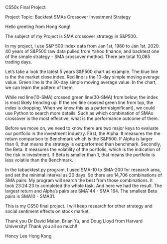 CS50x Final Project 

Project Topic: Backtest SMAs Crossover Investment Strategy

Hello greeting from Hong Kong! 

The subject of my Project is SMA crossover strategy in S&P500.

In my project, I use S&P 500 index data from Jan 1st, 1980 to Jan 1st, 2020. 40 years of S&P500 raw data pulled from Yahoo finance, 
and backtest one of the simple strategy - SMA crossover method. There are total 10,085 trading days.

Let’s take a look the latest 5 years S&P500 chart as example. The blue line is the the market close index. Red line is the 10-day 
simple moving average value. Green line is the 30-day simple moving average value. In the chart, we can learn the pattern of them.

While red line(10-SMA) crossed green line(30-SMA) from below, the index is most likely trending up. If the red line crossed green 
line from top, the index is dropping. When we know this as a pattern(significant), we could use Python to search more details. 
Such as which combination of SMAs crossover is the most effective, what is the performance outcome of them.

Before we move on, we need to know there are two major keys to evaluate our portfolio in the investment industry. First, the Alpha. 
It measures the the return comparison to Benchmark which is the S&P500. If Alpha is larger than 0, that means the strategy is 
outperformed than benchmark. Secondly, the Beta. It measures the volatility of the portfolio, which is the indication of the risk 
in investment. If Beta is smaller than 1, that means the portfolio is less volatile than the Benchmark.

In the tabacktest.py program, I used SMA-10 to SMA-200 for research area, and set the minimal interval as 20 days. So there are 
14,706 combinations of SMA pairs. My program will search the best from those combinations. It took 23:24:23 to completed the whole 
task. And here we had the result. The largest return and Alpha’s pairs are SMA144 - SMA 164. The smallest Beta pairs is SMA10 - SMA31.

This is my CS50 final project. I will keep research for other strategy and social sentiment effects on stock market.

Thank you Dr David Malan, Brian Yu, and Doug Lloyd from Harvard University! Thank you all so much!!

Honcy Lee
Hong Kong
